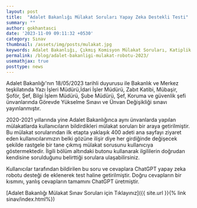 ```yaml
---
layout: post
title:  "Adalet Bakanlığı Mülakat Soruları Yapay Zeka Destekli Testi"
summary: ""
author: gokhantasci
date: '2023-11-09 09:11:32 +0530'
category: Sınav
thumbnail: /assets/img/posts/mulakat.jpg
keywords: Adalet Bakanlığı, Çıkmış Komisyon Mülakat Soruları, Katiplik Mülakat Soruları, Mübaşir Mülakat Soruları, Yazı İşleri Müdürü mülakat soruları
permalink: /blog/adalet-bakanligi-mulakat-robotu-2023/
usemathjax: true
posttype: news
---
```


Adalet Bakanlığı'nın 18/05/2023 tarihli duyurusu ile Bakanlık ve Merkez teşkilatında Yazı İşleri Müdürü,İdari İşler Müdürü, Zabıt Katibi, Mübaşir, Şoför, Şef, Bilgi İşlem Müdürü, Şube Müdürü, Şef, Koruma ve güvenlik şefi ünvanlarında Görevde Yükselme Sınavı ve Ünvan Değişikliği sınavı yayınlanmıştır. 

2020-2021 yıllarında yine Adalet Bakanlığınca aynı ünvanlarda yapılan mülakatlarda kullanıcıların bildirdikleri mülakat soruları bir araya getirilmiştir. Bu mülakat sorularından ilk etapta yaklaşık 400 adeti ana sayfayı ziyaret eden kullanıcılarımızın belki gözüne ilişir diye her girdiğinde değişecek şekilde rastgele bir tane çıkmış mülakat sorusunu kullanıcıya göstermektedir. İlgili bölüm altındaki butonu kullanarak ilgililerin doğrudan kendisine sorulduğunu belirttiği sorulara ulaşabilirsiniz.

Kullanıcılar tarafından bildirilen bu soru ve cevaplara ChatGPT yapay zeka robotu desteği de eklenerek test haline getirilmiştir. Doğru cevapların bir kısmını, yanlış cevapların tamamını ChatGPT üretmiştir. 


[Adalet Bakanlığı Mülakat Sınav Soruları için Tıklayınız]({{ site.url }}{% link sinav/index.html%})